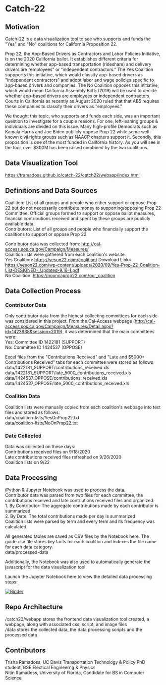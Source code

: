 # Catch-22

## Motivation
Catch-22 is a data visualization tool to see who supports and funds the "Yes" and "No" coalitions for California Proposition 22. 

Prop 22, the App-Based Drivers as Contractors and Labor Policies Initiative, is on the 2020 California ballot. It establishes different criteria for determining whether app-based transportation (rideshare) and delivery drivers are “employees” or “independent contractors.” The Yes Coalition suppports this initiative, which would classify app-based drivers as "independent contractors" and adopt labor and wage policies specific to app-based drivers and companies. The No Coalition opposes this initiative, which would mean California Assembly Bill 5 (2019) will be used to decide whether app-based drivers are employees or independent contractors. Courts in California as recently as August 2020 ruled that that AB5 requires these companies to classify their drivers as "employees."

We thought this topic, who supports and funds each side, was an important question to investigate for a couple reasons. For one, left-leaning groups & individuals are divided on this issue. Many high-profile Democrats such as Kamala Harris and Joe Biden publicly oppose Prop 22 while some well-known civil rights groups such as NAACP chapters support it. Secondly, this proposition is one of the most funded in California history. As you will see in the tool, over $300M has been raised combined by the two coalitions.

## Data Visualization Tool
https://tramadoss.github.io/catch-22/catch22/webapp/index.html

## Definitions and Data Sources
Coalition: List of all groups and people who either support or oppose Prop 22 but do not necessarily contribute money to supporting/opposing Prop 22
<br/>Committee: Official groups formed to support or oppose ballot measures, financial contributions received and spent by these groups are publicly available data.
<br/>Contributors: List of all groups and people who financially support the coalitions to support or oppose Prop 22


Contributor data was collected from: http://cal-access.sos.ca.gov/Campaign/Measures/
<br/>Coalition lists were gathered from each coalition's website:
<br/>Yes Coalition: https://yeson22.com/coalition/ Download Link> https://yeson22.com/wp-content/uploads/2020/09/Yes-Prop-22-Coalition-List-DESIGNED-_Updated-9.16-1.pdf
<br/>No Coalition: https://nooncaprop22.com/our_coalition

## Data Collection Process

### Contributor Data
Only contributor data from the highest collecting committees for each side was considered in this project. From the Cal-Access webpage (http://cal-access.sos.ca.gov/Campaign/Measures/Detail.aspx?id=1423938&session=2019), it was determined that the main committees were:
<br/>Yes: Committee ID 1422181 (SUPPORT)
<br/>No:  Committee ID 1424537 (OPPOSE)

Excel files from the "Contributions Received" and "Late and $5000+ Contributions Received" tabs for each committee were stored as follows:
<br/>data/1422181_SUPPORT/contributions_received.xls
<br/>data/1422181_SUPPORT/late_5000_contributions_received.xls
<br/>data/1424537_OPPOSE/contributions_received.xls
<br/>data/1424537_OPPOSE/late_5000_contributions_received.xls

### Coalition Data
Coalition lists were manually copied from each coalition's webpage into text files and stored as follows:
<br/>data/coalition-lists/YesOnProp22.txt
<br/>data/coalition-lists/NoOnProp22.txt

### Date Collected
Data was collected on these days:
<br/>Contributions received files on 9/18/2020
<br/>Late contributions received files refreshed on 9/26/2020
<br/>Coalition lists on 9/22

## Data Processing
iPython & Jupyter Notebook was used to process the data. 
<br/>Contributor data was parsed from two files for each committee, the contributions received and late contriutions received files and organized:
<br/> 1. By Contributor: The aggregate contributions made by each contributor is summarized
<br/> 2. By Date: The total contributions made per day is summarized
<br/>Coalition lists were parsed by term and every term and its frequency was calculated.

All generated tables are saved as CSV files by the Notebook here. The guide.csv file stores key facts for each coalition and indexes the file name for each data category.
<br/>data/processed-data

Additionally, the Notebook was also used to automatically generate the javascript for the data visualization tool

Launch the Jupyter Notebook here to view the detailed data processing steps:

[![Binder](https://mybinder.org/badge_logo.svg)](https://mybinder.org/v2/gh/tramadoss/catch-22/master?filepath=data%2Fdata-processor.ipynb)

## Repo Architecture
/catch22/webapp stores the frontend data visualization tool created, a webpage, along with associated css, script, and image files
<br/>/data stores the collected data, the data processing scripts and the processed data

## Contributors

Trisha Ramadoss, UC Davis Transportation Technology & Policy PhD student, BSE Electical Engineerng & Physics 
<br/>Nitin Ramadoss, University of Florida, Candidate for BS in Computer Science

